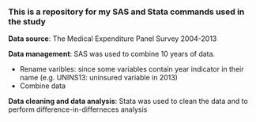 ### This is a repository for my SAS and Stata commands used in the study
**Data source**: The Medical Expenditure Panel Survey 2004-2013

**Data management**: SAS was used to combine 10 years of data. 
- Rename varibles: since some variables contain year indicator in their name (e.g. UNINS13: uninsured variable in 2013) 
- Combine data

**Data cleaning and data analysis**: Stata was used to clean the data and to perform difference-in-differneces analysis
